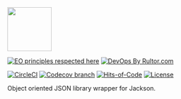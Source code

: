 <img src="https://github.com/vzurauskas/nereides-jackson/blob/master/logo.svg" height="100px" />


[![EO principles respected here](http://www.elegantobjects.org/badge.svg)](http://www.elegantobjects.org)
[![DevOps By Rultor.com](http://www.rultor.com/b/vzurauskas/nereides-jackson)](http://www.rultor.com/b/vzurauskas/nereides-jackson)

<!-- https://github.com/vzurauskas/nereides-jackson/issues/29 -->
<!-- ![nullfree status](https://iwillfailyou.com/nullfree/vzurauskas/nereides-jackson) -->
[![CircleCI](https://circleci.com/gh/vzurauskas/nereides-jackson/tree/master.svg?style=svg)](https://circleci.com/gh/vzurauskas/nereides-jackson/tree/master)
[![Codecov branch](https://img.shields.io/codecov/c/github/vzurauskas/nereides-jackson/master)](https://codecov.io/gh/vzurauskas/nereides-jackson)
[![Hits-of-Code](https://hitsofcode.com/github/vzurauskas/nereides-jackson)](https://hitsofcode.com/view/github/vzurauskas/nereides-jackson)
[![License](https://img.shields.io/badge/license-MIT-green.svg)](https://github.com/vzurauskas/nereides-jackson/blob/master/LICENSE)

Object oriented JSON library wrapper for Jackson.
